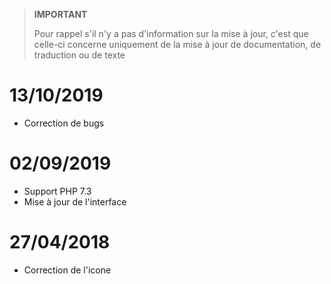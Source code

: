 >**IMPORTANT**
>
>Pour rappel s'il n'y a pas d'information sur la mise à jour, c'est que celle-ci concerne uniquement de la mise à jour de documentation, de traduction ou de texte

# 13/10/2019

- Correction de bugs

# 02/09/2019

- Support PHP 7.3
- Mise à jour de l'interface

# 27/04/2018

- Correction de l'icone
